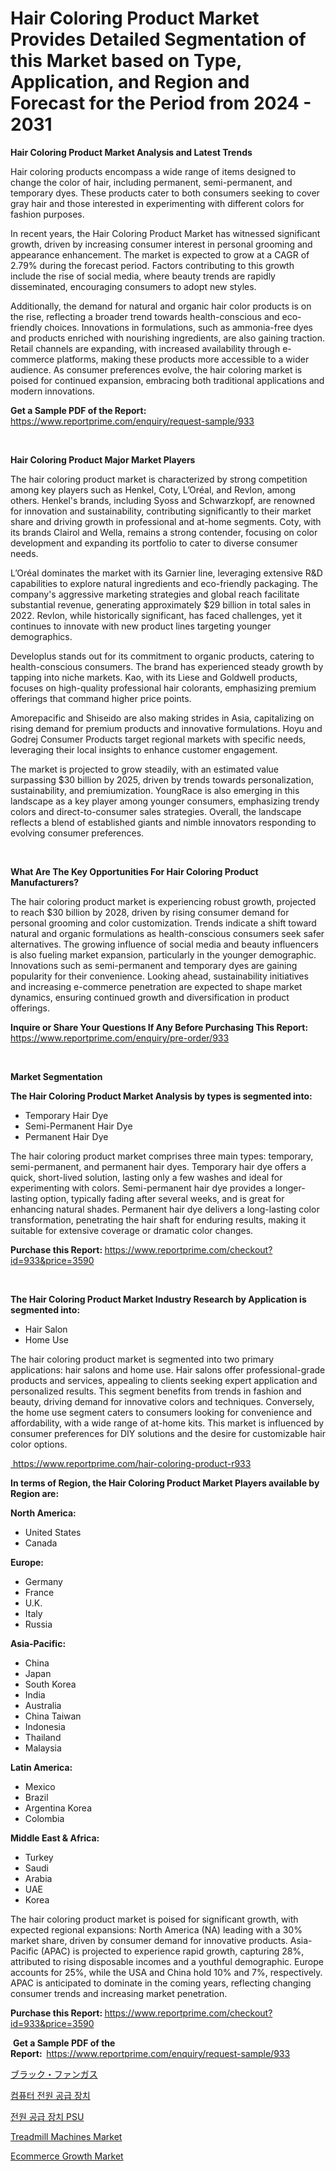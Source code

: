 <p><h1>Hair Coloring Product Market Provides Detailed Segmentation of this Market based on Type, Application, and Region and Forecast for the Period from 2024 - 2031</h1></p><p><strong>Hair Coloring Product Market Analysis and Latest Trends</strong></p>
<p><p>Hair coloring products encompass a wide range of items designed to change the color of hair, including permanent, semi-permanent, and temporary dyes. These products cater to both consumers seeking to cover gray hair and those interested in experimenting with different colors for fashion purposes. </p><p>In recent years, the Hair Coloring Product Market has witnessed significant growth, driven by increasing consumer interest in personal grooming and appearance enhancement. The market is expected to grow at a CAGR of 2.79% during the forecast period. Factors contributing to this growth include the rise of social media, where beauty trends are rapidly disseminated, encouraging consumers to adopt new styles. </p><p>Additionally, the demand for natural and organic hair color products is on the rise, reflecting a broader trend towards health-conscious and eco-friendly choices. Innovations in formulations, such as ammonia-free dyes and products enriched with nourishing ingredients, are also gaining traction. Retail channels are expanding, with increased availability through e-commerce platforms, making these products more accessible to a wider audience. As consumer preferences evolve, the hair coloring market is poised for continued expansion, embracing both traditional applications and modern innovations.</p></p>
<p><strong>Get a Sample PDF of the Report:&nbsp;</strong> <a href="https://www.reportprime.com/enquiry/request-sample/933">https://www.reportprime.com/enquiry/request-sample/933</a></p>
<p>&nbsp;</p>
<p><strong>Hair Coloring Product Major Market Players</strong></p>
<p><p>The hair coloring product market is characterized by strong competition among key players such as Henkel, Coty, L’Oréal, and Revlon, among others. Henkel's brands, including Syoss and Schwarzkopf, are renowned for innovation and sustainability, contributing significantly to their market share and driving growth in professional and at-home segments. Coty, with its brands Clairol and Wella, remains a strong contender, focusing on color development and expanding its portfolio to cater to diverse consumer needs.</p><p>L’Oréal dominates the market with its Garnier line, leveraging extensive R&D capabilities to explore natural ingredients and eco-friendly packaging. The company's aggressive marketing strategies and global reach facilitate substantial revenue, generating approximately $29 billion in total sales in 2022. Revlon, while historically significant, has faced challenges, yet it continues to innovate with new product lines targeting younger demographics.</p><p>Developlus stands out for its commitment to organic products, catering to health-conscious consumers. The brand has experienced steady growth by tapping into niche markets. Kao, with its Liese and Goldwell products, focuses on high-quality professional hair colorants, emphasizing premium offerings that command higher price points. </p><p>Amorepacific and Shiseido are also making strides in Asia, capitalizing on rising demand for premium products and innovative formulations. Hoyu and Godrej Consumer Products target regional markets with specific needs, leveraging their local insights to enhance customer engagement.</p><p>The market is projected to grow steadily, with an estimated value surpassing $30 billion by 2025, driven by trends towards personalization, sustainability, and premiumization. YoungRace is also emerging in this landscape as a key player among younger consumers, emphasizing trendy colors and direct-to-consumer sales strategies. Overall, the landscape reflects a blend of established giants and nimble innovators responding to evolving consumer preferences.</p></p>
<p>&nbsp;</p>
<p><strong>What Are The Key Opportunities For Hair Coloring Product Manufacturers?</strong></p>
<p><p>The hair coloring product market is experiencing robust growth, projected to reach $30 billion by 2028, driven by rising consumer demand for personal grooming and color customization. Trends indicate a shift toward natural and organic formulations as health-conscious consumers seek safer alternatives. The growing influence of social media and beauty influencers is also fueling market expansion, particularly in the younger demographic. Innovations such as semi-permanent and temporary dyes are gaining popularity for their convenience. Looking ahead, sustainability initiatives and increasing e-commerce penetration are expected to shape market dynamics, ensuring continued growth and diversification in product offerings.</p></p>
<p><strong>Inquire or Share Your Questions If Any Before Purchasing This Report:</strong> <a href="https://www.reportprime.com/enquiry/pre-order/933">https://www.reportprime.com/enquiry/pre-order/933</a></p>
<p>&nbsp;</p>
<p><strong>Market Segmentation</strong></p>
<p><strong>The Hair Coloring Product Market Analysis by types is segmented into:</strong></p>
<p><ul><li>Temporary Hair Dye</li><li>Semi-Permanent Hair Dye</li><li>Permanent Hair Dye</li></ul></p>
<p><p>The hair coloring product market comprises three main types: temporary, semi-permanent, and permanent hair dyes. Temporary hair dye offers a quick, short-lived solution, lasting only a few washes and ideal for experimenting with colors. Semi-permanent hair dye provides a longer-lasting option, typically fading after several weeks, and is great for enhancing natural shades. Permanent hair dye delivers a long-lasting color transformation, penetrating the hair shaft for enduring results, making it suitable for extensive coverage or dramatic color changes.</p></p>
<p><strong>Purchase this Report:&nbsp;</strong><a href="https://www.reportprime.com/checkout?id=933&price=3590">https://www.reportprime.com/checkout?id=933&price=3590</a></p>
<p>&nbsp;</p>
<p><strong>The Hair Coloring Product Market Industry Research by Application is segmented into:</strong></p>
<p><ul><li>Hair Salon</li><li>Home Use</li></ul></p>
<p><p>The hair coloring product market is segmented into two primary applications: hair salons and home use. Hair salons offer professional-grade products and services, appealing to clients seeking expert application and personalized results. This segment benefits from trends in fashion and beauty, driving demand for innovative colors and techniques. Conversely, the home use segment caters to consumers looking for convenience and affordability, with a wide range of at-home kits. This market is influenced by consumer preferences for DIY solutions and the desire for customizable hair color options.</p></p>
<p><a href="https://www.reportprime.com/hair-coloring-product-r933">&nbsp;https://www.reportprime.com/hair-coloring-product-r933</a></p>
<p><strong>In terms of Region, the Hair Coloring Product Market Players available by Region are:</strong></p>
<p>
    <p> <strong> North America: </strong>
        <ul>
            <li>United States</li>
            <li>Canada</li>
        </ul>
        </p> 
    <p> <strong> Europe: </strong>
        <ul>
            <li>Germany</li>
            <li>France</li>
            <li>U.K.</li>
            <li>Italy</li>
            <li>Russia</li>
        </ul>
        </p> 
    <p> <strong> Asia-Pacific: </strong>
        <ul>
            <li>China</li>
            <li>Japan</li>
            <li>South Korea</li>
            <li>India</li>
            <li>Australia</li>
            <li>China Taiwan</li>
            <li>Indonesia</li>
            <li>Thailand</li>
            <li>Malaysia</li>
        </ul>
        </p> 
    <p> <strong> Latin America: </strong>
        <ul>
            <li>Mexico</li>
            <li>Brazil</li>
            <li>Argentina Korea</li>
            <li>Colombia</li>
        </ul>
        </p> 
    <p> <strong> Middle East & Africa: </strong>
        <ul>
            <li>Turkey</li>
            <li>Saudi</li>
            <li>Arabia</li>
            <li>UAE</li>
            <li>Korea</li>
        </ul>
    </p>
    </p>
<p><p>The hair coloring product market is poised for significant growth, with expected regional expansions: North America (NA) leading with a 30% market share, driven by consumer demand for innovative products. Asia-Pacific (APAC) is projected to experience rapid growth, capturing 28%, attributed to rising disposable incomes and a youthful demographic. Europe accounts for 25%, while the USA and China hold 10% and 7%, respectively. APAC is anticipated to dominate in the coming years, reflecting changing consumer trends and increasing market penetration.</p></p>
<p><strong>Purchase this Report: </strong><a href="https://www.reportprime.com/checkout?id=933&price=3590">https://www.reportprime.com/checkout?id=933&price=3590</a></p>
<p>&nbsp;<strong>Get a Sample PDF of the Report:&nbsp;&nbsp;</strong><a href="https://www.reportprime.com/enquiry/request-sample/933">https://www.reportprime.com/enquiry/request-sample/933</a></p>
<p><strong></strong></p>
<p><p><a href="https://medium.com/@maudabbott7/%E3%82%B0%E3%83%AD%E3%83%BC%E3%83%90%E3%83%AB%E3%83%96%E3%83%A9%E3%83%83%E3%82%AF%E3%82%AB%E3%83%93%E5%B8%82%E5%A0%B4-%E5%B8%82%E5%A0%B4%E3%82%B7%E3%82%A7%E3%82%A2-%E5%B8%82%E5%A0%B4%E5%8B%95%E5%90%91-%E3%81%9D%E3%81%97%E3%81%A6%E5%B0%86%E6%9D%A5%E3%81%AE%E6%88%90%E9%95%B7%E3%82%92%E6%8E%A2%E3%82%8B-ecfa183718e6">ブラック・ファンガス</a></p><p><a href="https://medium.com/@wallacecumfgmings567556/%EC%BB%B4%ED%93%A8%ED%84%B0-%ED%8C%8C%EC%9B%8C-%EC%84%9C%ED%94%8C%EB%9D%BC%EC%9D%B4-%EC%8B%9C%EC%9E%A5-%EC%97%AD%ED%95%99-%ED%83%90%EA%B5%AC-2024%EB%85%84%EB%B6%80%ED%84%B0-2031%EB%85%84%EA%B9%8C%EC%A7%80-%EC%BB%B4%ED%93%A8%ED%84%B0-%ED%8C%8C%EC%9B%8C-%EC%84%9C%ED%94%8C%EB%9D%BC%EC%9D%B4-%EC%8B%9C%EC%9E%A5%EC%9D%98-%EC%88%98%EC%9D%B5-%EB%B6%84%EC%84%9D-%EB%B0%8F-%EC%84%B1%EC%9E%A5-%EC%A0%84%EB%A7%9D-0a3687b6afa4">컴퓨터 전원 공급 장치</a></p><p><a href="https://medium.com/@wallacecumfgmings567556/%EA%B8%80%EB%A1%9C%EB%B2%8C-%EC%A0%84%EC%9B%90-%EA%B3%B5%EA%B8%89-%EC%9E%A5%EC%B9%98-psu-%EC%8B%9C%EC%9E%A5-%EB%8F%99%ED%96%A5-2024%EB%85%84%EB%B6%80%ED%84%B0-2031%EB%85%84%EA%B9%8C%EC%A7%80%EC%9D%98-%EC%84%B1%EC%9E%A5-%EA%B8%B0%ED%9A%8C%EC%99%80-%EB%8F%84%EC%A0%84-%EA%B3%BC%EC%A0%9C%EC%97%90-%EB%8C%80%ED%95%9C-%ED%86%B5%EC%B0%B0%EB%A0%A5-a34be7820a43">전원 공급 장치 PSU</a></p><p><a href="https://github.com/indrystar/Market-Research-Report-List-4/blob/main/treadmill-machines-market.md">Treadmill Machines Market</a></p><p><a href="https://medium.com/@sk99912151/navigating-the-global-ecommerce-growth-market-from-trends-to-strategy-for-period-from-2024-to-2031-0cf61837c105">Ecommerce Growth Market</a></p></p>